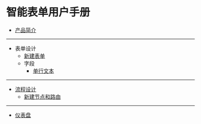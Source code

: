 # 智能表单用户手册

- [产品简介](./README.md)

---

- 表单设计
  - [新建表单]()
  - 字段
    - [单行文本]()

---

- [流程设计](flow/README.md)
  - [新建节点和路由](flow/create-node-and-route.md)

---

- [仪表盘](dashboard/README.md)
